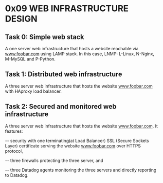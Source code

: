 # 0x09 WEB INFRASTRUCTURE DESIGN
## Task 0: Simple web stack
A one server web infrastructure that hosts a website reachable via www.foobar.com using LAMP stack.
In this case, LNMP: L-Linux, N-Nginx, M-MySQL and P-Python.
## Task 1: Distributed web infrastructure
A three server web infrastructure that hosts the website www.foobar.com with HAproxy load balancer.
## Task 2: Secured and monitored web infrastructure
A three server web infrastructure that hosts the website www.foobar.com. It features: 

 -- security with one terminating(at Load Balancer) SSL (Secure Sockets Layer) certificate serving the website www.foobar.com over HTTPS protocol, 
 
 -- three firewalls protecting the three server, and
 
 -- three Datadog agents monitoring the three servers and directly reporting to Datadog.
